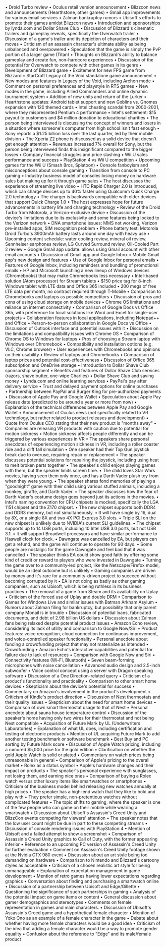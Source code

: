 • Droid Turbo review
• Oculus retail version announcement
• Blizzcon news and announcements (Hearthstone, other games)
• Gmail app improvements for various email services
• Zalman bankruptcy rumors
• Ubisoft's efforts to promote their games amidst Blizzcon news
• Introduction and sponsorships by lynda.com and Dollar Shave Club
• Discussion of Blizzard's cinematic trailers and gameplay reveals, specifically the Overwatch trailer
• Discussion of a game's trailer and its depiction of characters and their moves
• Criticism of an assassin character's ultimate ability as being unbalanced and overpowered
• Speculation that the game is simply the PvP portion of a larger game (Titan)
• Thoughts on Blizzard's ability to balance gameplay and create fun, non-hardcore experiences
• Discussion of the potential for Overwatch to compete with other games in its genre
• Development of Blizzard game
• Excitement for new FPS game from Blizzard
• StarCraft Legacy of the Void standalone game announcement
• New modes and features in Legacy of the Void, including Archon mode
• Comment on personal preferences and playstyle in RTS games
• New modes in the game, including Allied Commanders and online dynamic tournament system
• Addition of new units and return of the Lurker
• Hearthstone updates: Android tablet support and new Goblins vs. Gnomes expansion with 120 themed cards
• Intel cheating scandal from 2000-2001, where they mispresented Pentium 4 performance
• Intel's settlement: $15 payout to customers and $4 million donation to educational charities
• The person being interviewed is discussing the concept of winners and losers in a situation where someone's computer from high school isn't fast enough
• Sony reports a $1.25 billion loss over the last quarter, led by their mobile division
• The Xperia Z2 phone is discussed as a solid device that doesn't get enough attention
• Revenues increased 7% overall for Sony, but the person being interviewed finds this insignificant compared to the bigger losses
• Company financial struggles and price slashing
• Wii U sales performance and success
• PlayStation 4 vs Wii U competition
• Upcoming games for the Wii U (Smash Bros, Splatoon)
• Console fanboyism and misconceptions about console gaming
• Transition from console to PC gaming
• Industry business model of consoles losing money on hardware sales but making up for it through game sales
• The host discusses the experience of streaming live video
• HTC Rapid Charger 2.0 is introduced, which can charge devices up to 40% faster using Qualcomm Quick Charge 2.0 technology
• The charger is backwards compatible with older devices that support Quick Charge 1.0
• The host expresses hope for future advancements in battery life and charging technology
• Review of the Droid Turbo from Motorola, a Verizon-exclusive device
• Discussion of the device's limitations due to its exclusivity and some features being locked to the Verizon network
• DNA smartphone issues: MMS not working, Verizon pre-installed apps, SIM recognition problem
• Phone battery test: Motorola Droid Turbo's 3900mAh battery lasts around one day with heavy use
• Upcoming content schedule: water cooling review, mineral oil review, Sennheiser earphones review, LG Curved Surround review, Oil-Cooled Part 2 review
• Google Gmail app update: allows using Gmail account with other email accounts
• Discussion of Gmail app and Google Inbox
• Mobile Gmail app's new design and features
• Use of Google Inbox for personal emails
• Features of Google Inbox, including reminders and bundling of promotional emails
• HP and Microsoft launching a new lineup of Windows devices (Chromebooks) that may make Chromebooks less necessary
• Intel-based solution (Atom processor) for Stream tablets
• $150 price tag for 8-inch Windows tablet with LTE data and Office 365 included
• 200 megs of free LTE data per month, no contract required through T-Mobile
• Comparison to Chromebooks and laptops as possible competitors
• Discussion of pros and cons of using cloud storage on mobile devices
• Chrome OS limitations and reliance on internet connectivity
• Comparison of Google Docs vs Office 365, with preference for local solutions like Word and Excel for single-user projects
• Collaboration features in local applications, including Notepad++ and Office
• Person-to-person collaboration in Google Docs vs Office
• Discussion of Outlook interface and potential issues with it
• Discussion on the limitations and compatibility issues with Chrome OS
• Comparison of Chrome OS to Windows for laptops
• Pros of choosing a Stream laptop with Windows over Chromebook
• Compatibility and installation options (e.g. VLC, Chrome browser)
• User experiences with Chromebooks and opinions on their usability
• Review of laptops and Chromebooks
• Comparison of laptop prices and potential cost-effectiveness
• Discussion of Office 365 subscription and OneDrive storage
• Introduction to Dollar Shave Club sponsorship segment
• Benefits and features of Dollar Shave Club services (razors, shave butter, one-wipe Charlies)
• Dollar Shave Club and saving money
• Lynda.com and online learning services
• PayPal's pay after delivery service
• Trust and delayed payment options for online purchases
• Partnership between PayPal and Burger King for pre-authorized payments
• Discussion of Apple Pay and Google Wallet
• Speculation about Apple Pay release date (predicted to be around a year or more from now)
• Explanation of the technical differences between Apple Pay and Google Wallet
• Announcement of Oculus news (not specifically related to VR technology, but rather related to product releases and development)
• Quote from Oculus CEO stating that their new product is "months away"
• Companies are releasing VR products with caution due to potential for motion sickness
• Motion sickness affects people differently and can be triggered by various experiences in VR
• The speakers share personal anecdotes of experiencing motion sickness in VR, including a roller coaster ride and a cliff fall simulation
• One speaker had their Top Gun joystick break due to overuse, requiring repair or replacement
• The speaker discusses potential solutions for repairing the joystick, including using heat to melt broken parts together
• The speaker's child enjoys playing games with them, but the speaker limits screen time.
• The child loves Star Wars movies, having seen them only once, and has a Darth Vader plush toy from when they were young.
• The speaker shares fond memories of playing a "goodnight" game with their child using various stuffed animals, including a monkey, giraffe, and Darth Vader.
• The speaker discusses how the fear of Darth Vader's costume design goes beyond just its actions in the movies.
• Intel's naming convention for CPU chipsets is mocked, specifically the LGA 1151 chipset and the Z170 chipset.
• The new chipset supports both DDR4 and DDR3 memory, but not simultaneously.
• It will have single by 16, dual by 8X, or a single 8X and two 4X PCI Express 3.0 slots.
• Triple SLI on the new chipset is unlikely due to NVIDIA's current SLI guidelines.
• The chipset supports up to 14 USB ports, including 10 Intel USB 3.0 ports, but not USB 3.1.
• It will support Broadwell processors and have similar performance to Haswell clock for clock.
• Dawngate was cancelled by EA, but players can get a refund, and the game will continue to operate for 90 days.
• Some people are nostalgic for the game Dawngate and feel bad that it was cancelled
• The speaker thinks EA could show good faith by offering some kind of credit or reward to players who were invested in Dawngate
• Turning the game over to a community-led project, like the Netscape/Firefox model, would be an ideal outcome but is unlikely
• Gaming companies are driven by money and it's rare for a community-driven project to succeed without becoming corrupted by it
• EA is not doing as badly as other gaming companies, such as Ubisoft, which is being ruthless in its business practices
• The removal of a game from Steam and its availability on Uplay
• Criticism of the forced use of Uplay and double DRM
• Comparison to Games for Windows Live and similar issues with Batman Arkham Asylum
• Rumors about Zalman filing for bankruptcy, but possibility that only parent company Monail is in trouble
• Discussion of potential loans, fabricated documents, and debt of 2.98 billion US dollars
• Discussion about Zalman fans being relaxed despite potential product issues
• Amazon Echo review, considering its lack of utility and comparison to Google Now/Siri
• Product features: voice recognition, cloud connection for continuous improvement, and voice-controlled speaker functionality
• Personal anecdote about funding a crowdfunding project that may not materialize as intended
• Crowdfunding
• Amazon Echo's interactive capabilities and potential for failure due to lack of resources
• Comparison with Google Now and Siri
• Connectivity features (Wi-Fi, Bluetooth)
• Seven beam-forming microphones with noise cancellation
• Advanced audio design and 2.5-inch subwoofer
• Voice control concept using a server with Dragon speaking software
• Discussion of a One Direction-related query
• Criticism of a product's functionality and practicality
• Comparison to other smart home devices
• Skepticism about the device's potential for success
• Commentary on Amazon's involvement in the product's development
• Criticism of Kindle's product direction
• Discussion of Nest thermostats and their quality issues
• Skepticism about the need for smart home devices
• Comparison of own smart thermostat usage to that of Nest
• Personal anecdote about sauna house temperature control
• Discussion of the speaker's home having only two wires for their thermostat and not being Nest compatible
• Acquisition of Future Mark by UL (Underwriters Laboratories)
• Explanation of what UL does, including certification and testing of electronic products
• Mention of UL acquiring Future Mark to add another testing benchmark or software benchmark
• Best Buy and PC sorting by Future Mark score
• Discussion of Apple Watch pricing, including a rumored $5,000 price for the gold edition
• Clarification on whether the gold Apple Watch is solid or plated
• Commentary on watch prices being unreasonable in general
• Comparison of Apple's pricing to the overall market
• Rolex as a status symbol
• Apple's hardware changes and their impact on products
• The speaker's personal experience with sunglasses, not losing them, and earning nice ones
• Comparison of buying a Rolex watch versus other luxury items like smartwatches or smartphones
• Criticism of the business model behind releasing new watches annually at high prices
• The speaker has a high-end watch that they like to hold and play with
• They prefer simple, non-pretentious watches without complicated features
• The topic shifts to gaming, where the speaker is one of the few people who can game on their mobile while wearing a smartwatch
• Discussion about Ubisoft's Assassin's Creed Unity and BlizzCon events competing for viewers' attention
• The speaker notes that the low user count might be due in part to these competing streams
• Discussion of console rendering issues with PlayStation 4
• Mention of Ubisoft and a failed attempt to show a screenshot
• Comparison of Assassin's Creed Unity graphics to Call of Duty, with the former appearing inferior
• Reference to an upcoming PC version of Assassin's Creed Unity for further evaluation
• Comment on Assassin's Creed Unity footage shown at the Nvidia GTX 980 event
• Discussion about an art style being too demanding on hardware
• Comparison to Nintendo and Blizzard's cartoony styles as acceptable
• Criticism of a chosen realistic art style for being unmanageable
• Explanation of expectation management in game development
• Mention of retro games having lower expectations regarding graphics
• Conversation about finding and purchasing a smartwatch online
• Discussion of a partnership between Ubisoft and Edge/Gillette
• Questioning the significance of such partnerships in gaming
• Analysis of the potential impact on game items or content
• General discussion about gamer demographics and stereotypes
• Comments on female representation in games and main characters.
• Discussion of Ubisoft's Assassin's Creed game and a hypothetical female character
• Mention of Yoko Ono as an example of a female character in the game
• Debate about whether having more female characters would be a good idea
• Criticism of the idea that adding a female character would be a way to promote gender equality
• Confusion about the reference to "Edge" and its male/female product